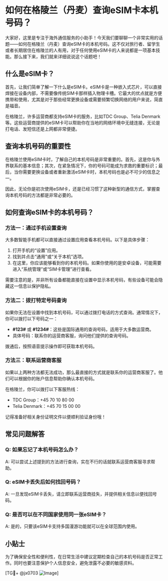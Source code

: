 # 如何在格陵兰（丹麦）查询eSIM卡本机号码？

大家好，这里是专注于海外通信服务的小助手！今天我们要聊聊一个非常实用的话题——如何在格陵兰（丹麦）查询eSIM卡的本机号码。这不仅对旅行者、留学生或者长期居住在格陵兰的人有用，对于任何使用eSIM卡的人来说都是一项基本技能。那么接下来，我们就来详细说说这个话题吧！

## 什么是eSIM卡？

首先，让我们简单了解一下什么是eSIM卡。eSIM卡是一种嵌入式芯片，可以直接焊接在设备内部，不需要像传统SIM卡那样插入物理卡槽。它最大的优点就是方便携带和使用，尤其是对于那些经常更换设备或需要频繁切换网络的用户来说，简直是福音。

在格陵兰，许多运营商都支持eSIM卡的服务，比如TDC Group、Telia Denmark等。这些运营商提供的eSIM卡可以帮助你在当地的网络环境中无缝连接，无论是打电话、发短信还是上网都非常便捷。

## 查询本机号码的重要性

在格陵兰使用eSIM卡时，了解自己的本机号码是非常重要的。首先，这是你与外界联系的基本信息；其次，在紧急情况下，你的号码可能成为求救的重要标识；最后，当你需要更换设备或者重新激活eSIM卡时，本机号码也是必不可少的信息之一。

因此，无论你是初次使用eSIM卡，还是已经习惯了这种新型的通信方式，掌握查询本机号码的方法都是非常必要的。

## 如何查询eSIM卡的本机号码？

### 方法一：通过手机设置查询

大多数智能手机都可以直接通过设置应用查看本机号码。以下是具体步骤：

1. 打开手机的“设置”应用。
2. 找到并点击“通用”或“关于本机”选项。
3. 在这里，你应该能够看到你的本机号码。如果你使用的是安卓设备，可能需要进入“系统管理”或“SIM卡管理”进行查看。

需要注意的是，并非所有设备都能直接在设置中显示本机号码，有些设备可能会隐藏这一信息以保护隐私。

### 方法二：拨打特定号码查询

如果你无法在设置中找到本机号码，可以通过拨打电话的方式查询。通常情况下，你可以拨打以下号码之一：

- **#123#** 或 **#1234#**：这些是国际通用的查询号码，适用于大多数运营商。
- 具体号码：联系你的运营商客服，询问他们提供的查询号码。

拨通后，按照语音提示操作即可获取本机号码。

### 方法三：联系运营商客服

如果以上两种方法都无法成功，那么最直接的方式就是联系你的运营商客服了。他们可以根据你的账户信息帮助你确认本机号码。

在格陵兰，你可以拨打以下客服热线：
- TDC Group：+45 70 10 80 00
- Telia Denmark：+45 70 15 00 00

记得准备好相关身份证明文件以便顺利验证身份哦！

## 常见问题解答

### Q: 如果忘记了本机号码怎么办？
A: 可以尝试上述提到的方法进行查询，实在不行的话就联系运营商客服寻求帮助。

### Q: eSIM卡丢失后如何找回号码？
A: 一旦发现eSIM卡丢失，请立即联系运营商挂失，并提供相关信息以便找回号码。

### Q: 是否可以在不同国家使用同一张eSIM卡？
A: 是的，只要该eSIM卡支持多国漫游功能就可以在全球范围内使用。

## 小贴士

为了确保安全性和便利性，在日常生活中建议定期检查自己的本机号码是否正常工作。同时也要注意保护个人信息安全，避免泄露不必要的敏感资料。

[TG💪+ @jx0703 ![Image](https://github.com/user-attachments/assets/dbca1d08-cadb-493c-b0ec-ad6f7a83f270)]